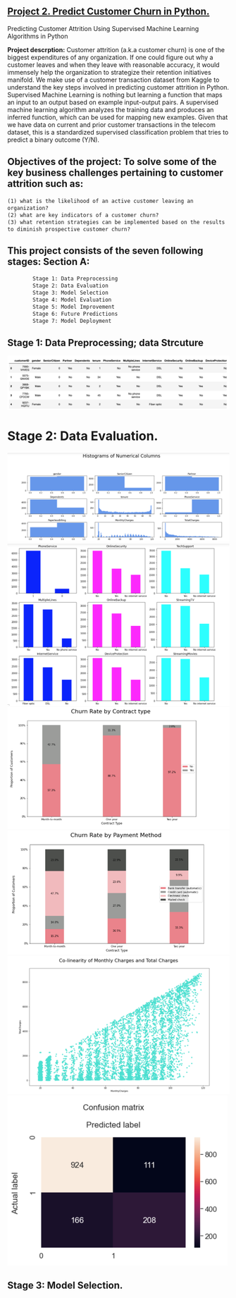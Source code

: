 ## [Project 2. Predict Customer Churn in Python.](https://github.com/Dave10T/Dave-s-Data-Science-Portfolio-/tree/main/Project2)
   Predicting Customer Attrition Using Supervised Machine Learning Algorithms in Python
   
   **Project descrption:** Customer attrition (a.k.a customer churn) is one of the biggest expenditures of any organization. If one could figure out why a      customer leaves and when they leave with reasonable accuracy, it would immensely help the organization to strategize their retention initiatives manifold. We make     use of a customer transaction dataset from Kaggle to understand the key steps involved in predicting customer attrition in Python.
   Supervised Machine Learning is nothing but learning a function that maps an input to an output based on example input-output pairs. A supervised machine learning    algorithm analyzes the training data and produces an inferred function, which can be used for mapping new examples. Given that we have data on current and prior     customer transactions in the telecom dataset, this is a standardized supervised classification problem that tries to predict a binary outcome (Y/N).
   
   ## Objectives of the project: To solve some of the key business challenges pertaining to customer attrition such as: 
    (1) what is the likelihood of an active customer leaving an organization? 
    (2) what are key indicators of a customer churn? 
    (3) what retention strategies can be implemented based on the results to diminish prospective customer churn?
    
   ## This project consists of the seven following stages: Section A: 
            Stage 1: Data Preprocessing
            Stage 2: Data Evaluation
            Stage 3: Model Selection
            Stage 4: Model Evaluation
            Stage 5: Model Improvement
            Stage 6: Future Predictions
            Stage 7: Model Deployment 
## Stage 1: Data Preprocessing; data Strcuture
![](https://github.com/Dave10T/Dave-s-Data-Science-Portfolio-/blob/main/Project2/img/p2-1.png)
# Stage 2: Data Evaluation.
![](https://github.com/Dave10T/Dave-s-Data-Science-Portfolio-/blob/main/Project2/img/p2-2.png)
![](https://github.com/Dave10T/Dave-s-Data-Science-Portfolio-/blob/main/Project2/img/p2-4.png)
![](https://github.com/Dave10T/Dave-s-Data-Science-Portfolio-/blob/main/Project2/img/p2-6.png)
![](https://github.com/Dave10T/Dave-s-Data-Science-Portfolio-/blob/main/Project2/img/p2-7.png)
![](https://github.com/Dave10T/Dave-s-Data-Science-Portfolio-/blob/main/Project2/img/p2-9.png)
![](https://github.com/Dave10T/Dave-s-Data-Science-Portfolio-/blob/main/Project2/img/p2-11.png)

## Stage 3: Model Selection.
![]()
